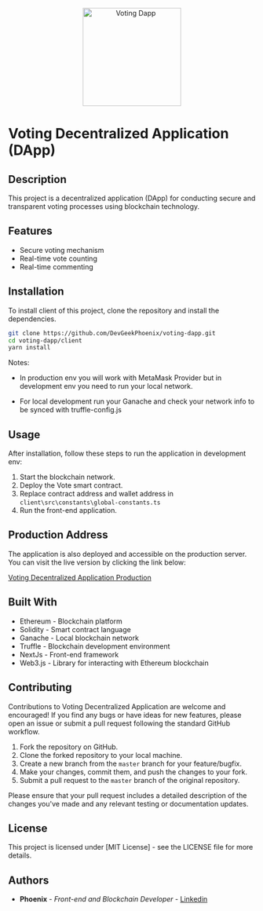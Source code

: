 <p align="center">
  <a href="https://phoenix-voting-dapp.vercel.app/" target="blank"><img src="https://cdn.iconscout.com/icon/free/png-256/free-metamask-2728406-2261817.png" width="200" alt="Voting Dapp" /></a>
</p>

# Voting Decentralized Application (DApp)

## Description

This project is a decentralized application (DApp) for conducting secure and transparent voting processes using blockchain technology.

## Features

- Secure voting mechanism
- Real-time vote counting
- Real-time commenting

## Installation

To install client of this project, clone the repository and install the dependencies.

```bash
git clone https://github.com/DevGeekPhoenix/voting-dapp.git
cd voting-dapp/client
yarn install
```
Notes: 
- In production env you will work with MetaMask Provider but in development env you need to run your local network.  

- For local development run your Ganache and check your network info to be synced with truffle-config.js

## Usage
After installation, follow these steps to run the application in development env:
1. Start the blockchain network. 
2. Deploy the Vote smart contract.
3. Replace contract address and wallet address in `client\src\constants\global-constants.ts`
3. Run the front-end application.

## Production Address

The application is also deployed and accessible on the production server. You can visit the live version by clicking the link below:

[Voting Decentralized Application Production](https://phoenix-voting-dapp.vercel.app/)

## Built With
- Ethereum - Blockchain platform
- Solidity - Smart contract language
- Ganache - Local blockchain network
- Truffle - Blockchain development environment
- NextJs - Front-end framework
- Web3.js - Library for interacting with Ethereum blockchain

## Contributing
Contributions to Voting Decentralized Application are welcome and encouraged! If you find any bugs or have ideas for new features, please open an issue or submit a pull request following the standard GitHub workflow.

1. Fork the repository on GitHub.
2. Clone the forked repository to your local machine.
3. Create a new branch from the `master` branch for your feature/bugfix.
4. Make your changes, commit them, and push the changes to your fork.
5. Submit a pull request to the `master` branch of the original repository.

Please ensure that your pull request includes a detailed description of the changes you've made and any relevant testing or documentation updates.

## License
This project is licensed under [MIT License] - see the LICENSE file for more details.

## Authors
- **Phoenix** - *Front-end and Blockchain Developer* - [Linkedin](https://www.linkedin.com/in/hoseinzarrabi/)
